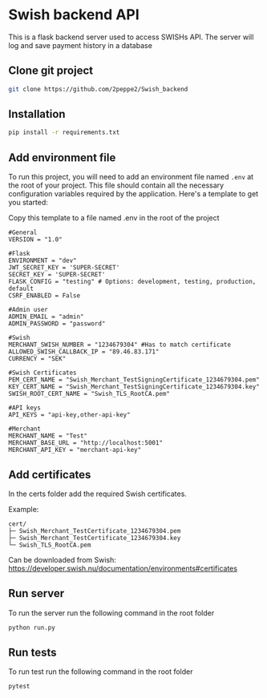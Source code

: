 # Swish backend API

This is a flask backend server used to access SWISHs API. The server will log and save payment history in a database

## Clone git project
```bash
git clone https://github.com/2peppe2/Swish_backend
```
## Installation

```bash
pip install -r requirements.txt
````

## Add environment file
To run this project, you will need to add an environment file named `.env` at the root of your project. This file should contain all the necessary configuration variables required by the application. Here's a template to get you started:

Copy this template to a file named .env in the root of the project

```plaintext
#General
VERSION = "1.0"

#Flask
ENVIRONMENT = "dev"
JWT_SECRET_KEY = 'SUPER-SECRET'
SECRET_KEY = 'SUPER-SECRET'
FLASK_CONFIG = "testing" # Options: development, testing, production, default
CSRF_ENABLED = False

#Admin user
ADMIN_EMAIL = "admin"
ADMIN_PASSWORD = "password"

#Swish
MERCHANT_SWISH_NUMBER = "1234679304" #Has to match certificate
ALLOWED_SWISH_CALLBACK_IP = "89.46.83.171"
CURRENCY = "SEK"

#Swish Certificates
PEM_CERT_NAME = "Swish_Merchant_TestSigningCertificate_1234679304.pem"
KEY_CERT_NAME = "Swish_Merchant_TestSigningCertificate_1234679304.key"
SWISH_ROOT_CERT_NAME = "Swish_TLS_RootCA.pem"

#API keys
API_KEYS = "api-key,other-api-key"

#Merchant 
MERCHANT_NAME = "Test"
MERCHANT_BASE_URL = "http://localhost:5001"
MERCHANT_API_KEY = "merchant-api-key"

```

## Add certificates
In the certs folder add the required Swish certificates.

Example:

```plaintext
cert/
├─ Swish_Merchant_TestCertificate_1234679304.pem
├─ Swish_Merchant_TestCertificate_1234679304.key
└─ Swish_TLS_RootCA.pem
```
Can be downloaded from Swish: https://developer.swish.nu/documentation/environments#certificates


## Run server
To run the server run the following command in the root folder
```bash
python run.py
```

## Run tests
To run test run the following command in the root folder
```bash
pytest
````

